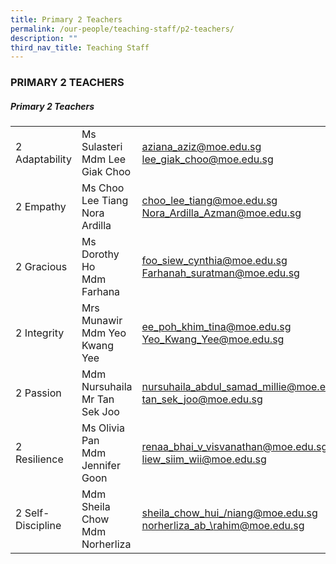 ```yaml
---
title: Primary 2 Teachers
permalink: /our-people/teaching-staff/p2-teachers/
description: ""
third_nav_title: Teaching Staff
---
```

### PRIMARY 2 TEACHERS

##### Primary 2 Teachers

|  	|  	|  	|
|---	|---	|---	|
| 2 Adaptability 	| Ms Sulasteri<br>Mdm Lee Giak Choo  	| [aziana\_aziz@moe.edu.sg](mailto:aziana_aziz@moe.edu.sg)<br>[lee\_giak\_choo@moe.edu.sg](mailto:lee_giak_choo@moe.edu.sg) 	|
| 2 Empathy 	| Ms Choo Lee Tiang<br>Nora Ardilla 	| [choo\_lee\_tiang@moe.edu.sg](mailto:choo_lee_tiang@moe.edu.sg)   <br>[Nora_Ardilla_Azman@moe.edu.sg](mailto:Nora_Ardilla_Azman@moe.edu.sg)	|
| 2 Gracious 	| Ms Dorothy Ho<br>Mdm Farhana 	| [foo\_siew\_cynthia@moe.edu.sg](mailto:foo_siew_cynthia@moe.edu.sg)<br>[Farhanah\_suratman@moe.edu.sg](mailto:Farhanah_Suratman@moe.edu.sg) 	|
| 2 Integrity 	| Mrs Munawir<br>Mdm Yeo Kwang Yee 	| [ee\_poh\_khim\_tina@moe.edu.sg](mailto:ee_poh_khim_tina@moe.edu.sg)  <br>[Yeo\_Kwang\_Yee@moe.edu.sg](mailto:Yeo_Kwang_Yee@moe.edu.sg)	|
| 2 Passion 	| Mdm Nursuhaila<br>Mr Tan Sek Joo 	| [nursuhaila\_abdul\_samad\_millie@moe.edu.sg](mailto:nursuhaila_abdul_samad@moe.edu.sg) <br>[tan\_sek\_joo@moe.edu.sg](mailto:tan_sek_joo@moe.edu.sg)	|
| 2 Resilience 	| Ms Olivia Pan<br>Mdm Jennifer Goon	| [renaa\_bhai\_v\_visvanathan@moe.edu.sg](mailto:renaa_bhai_v_visvanathan@moe.edu.sg)<br>[liew\_siim\_wii@moe.edu.sg](mailto:liew_siim_wii@moe.edu.sg)	|
| 2 Self-Discipline 	| Mdm Sheila Chow<br>Mdm Norherliza| [sheila\_chow\_hui_/niang@moe.edu.sg](mailto:sheila_chow_hui_niang@moe.edu.sg) <br>[norherliza\_ab_\rahim@moe.edu.sg](mailto:norherliza_ab_rahim@moe.edu.sg)  